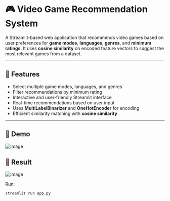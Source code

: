 # 🎮 Video Game Recommendation System

A Streamlit-based web application that recommends video games based on user preferences for **game modes**, **languages**, **genres**, and **minimum ratings**. It uses **cosine similarity** on encoded feature vectors to suggest the most relevant games from a dataset.

---

## 📌 Features

- Select multiple game modes, languages, and genres
- Filter recommendations by minimum rating
- Interactive and user-friendly Streamlit interface
- Real-time recommendations based on user input
- Uses **MultiLabelBinarizer** and **OneHotEncoder** for encoding
- Efficient similarity matching with **cosine similarity**

---

## 🚀 Demo
![image](https://github.com/user-attachments/assets/99d1e602-b534-4b89-807a-e213756a2710)

## 🎯 Result
![image](https://github.com/user-attachments/assets/cef075ca-21df-43cc-bef6-dd2883474ca9)

Run:

```bash
streamlit run app.py


